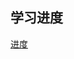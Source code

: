 ## 学习进度
[进度](https://www.bilibili.com/video/BV1pT411A7Y5/?spm_id_from=pageDriver&vd_source=26b5f24919aeb671ba1dbff34904c160)